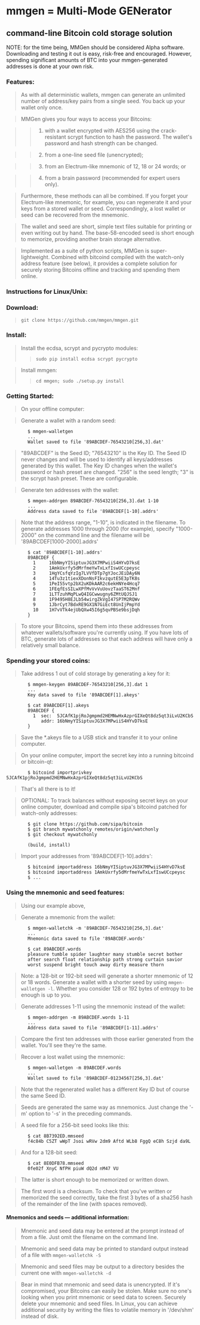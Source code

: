 #  mmgen = Multi-Mode GENerator
## command-line Bitcoin cold storage solution

NOTE: for the time being, MMGen should be considered Alpha software.
Downloading and testing it out is easy, risk-free and encouraged.
However, spending significant amounts of BTC into your mmgen-generated
addresses is done at your own risk.

### Features:

> As with all deterministic wallets, mmgen can generate an unlimited number
> of address/key pairs from a single seed.  You back up your wallet only once.

> MMGen gives you four ways to access your Bitcoins:

>> 1) with a wallet encrypted with AES256 using the crack-resistant scrypt 
>> function to hash the password.  The wallet's password and hash
>> strength can be changed.

>> 2) from a one-line seed file (unencrypted);

>> 3) from an Electrum-like mnemonic of 12, 18 or 24 words; or

>> 4) from a brain password (recommended for expert users only).

> Furthermore, these methods can all be combined.  If you forget your
> Electrum-like mnemonic, for example, you can regenerate it and your
> keys from a stored wallet or seed.  Correspondingly, a lost wallet or
> seed can be recovered from the mnemonic.

> The wallet and seed are short, simple text files suitable for printing
> or even writing out by hand.  The base-58-encoded seed is short enough
> to memorize, providing another brain storage alternative.

> Implemented as a suite of python scripts, MMGen is super-lightweight.
> Combined with bitcoind compiled with the watch-only address feature
> (see below), it provides a complete solution for securely storing
> Bitcoins offline and tracking and spending them online.


### Instructions for Linux/Unix:

### Download:
> `git clone https://github.com/mmgen/mmgen.git`

### Install:
>  Install the ecdsa, scrypt and pycrypto modules:
>> `sudo pip install ecdsa scrypt pycrypto`

>  Install mmgen:
>> `cd mmgen; sudo ./setup.py install`

### Getting Started:
> On your offline computer:

> Generate a wallet with a random seed:

            $ mmgen-walletgen
            ...
            Wallet saved to file '89ABCDEF-76543210[256,3].dat'


> "89ABCDEF" is the Seed ID; "76543210" is the Key ID.
> The Seed ID never changes and will be used to identify all
> keys/addresses generated by this wallet.
> The Key ID changes when the wallet's password or hash preset are changed.
> "256" is the seed length; "3" is the scrypt hash preset.
> These are configurable.


> Generate ten addresses with the wallet:

            $ mmgen-addrgen 89ABCDEF-76543210[256,3].dat 1-10
            ...
            Address data saved to file '89ABCDEF[1-10].addrs'


> Note that the address range, "1-10", is indicated in the filename.
> To generate addresses 1000 through 2000 (for example), specify
> "1000-2000" on the command line and the filename will be
> '89ABCDEF[1000-2000].addrs'

            $ cat '89ABCDEF[1-10].addrs'
            89ABCDEF {
              1     16bNmyYISiptuvJG3X7MPwiiS4HYvD7ksE
              2     1AmkUxrfy5dMrfmeYwTxLxfIswUCcpeysc
              3     1HgYCsfqYzIg7LVVfDTp7gYJocJEiDAy6N
              4     14Tu3z1tiexXDonNsFIkvzqutE5E3pTK8s
              5     1PeI55vtp2bX2uKDkAAR2c6ekHNYe4Hcq7
              6     1FEqfEsSILwXPfMvVvVuUovzTaaST62Mnf
              7     1LTTzuhMqPLwQ4IGCwwugny6ZMtUQJSJ1
              8     1F9495H8EJLb54wirgZkVgI47SP7M2RQWv
              9     1JbrCyt7BdxRE9GX1N7GiEct8UnIjPmpYd
              10    1H7vVTk4ejUbQXw45I6g5qvPBSe9bsjDqh
            }


> To store your Bitcoins, spend them into these addresses from whatever
> wallets/software you're currently using.  If you have lots of BTC,
> generate lots of addresses so that each address will have only a
> relatively small balance.

### Spending your stored coins:
> Take address 1 out of cold storage by generating a key for it:

            $ mmgen-keygen 89ABCDEF-76543210[256,3].dat 1
            ...
            Key data saved to file '89ABCDEF[1].akeys'

            $ cat 89ABCDEF[1].akeys
            89ABCDEF {
              1  sec:  5JCAfK1pjRoJgmpmd2HEMNwHxAzprGIXeQt8dz5qt3iLvU2KCbS
                 addr: 16bNmyYISiptuvJG3X7MPwiiS4HYvD7ksE
            }

> Save the \*.akeys file to a USB stick and transfer it to your online computer.

> On your online computer, import the secret key into
> a running bitcoind or bitcoin-qt:

            $ bitcoind importprivkey 5JCAfK1pjRoJgmpmd2HEMNwHxAzprGIXeQt8dz5qt3iLvU2KCbS

> That's all there is to it!

> OPTIONAL: To track balances without exposing secret keys on your
> online computer, download and compile sipa's bitcoind patched for
> watch-only addresses:

	        $ git clone https://github.com/sipa/bitcoin
            $ git branch mywatchonly remotes/origin/watchonly
            $ git checkout mywatchonly

            (build, install)

> Import your addresses from '89ABCDEF[1-10].addrs':

            $ bitcoind importaddress 16bNmyYISiptuvJG3X7MPwiiS4HYvD7ksE
            $ bitcoind importaddress 1AmkUxrfy5dMrfmeYwTxLxfIswUCcpeysc
            $ ...

### Using the mnemonic and seed features:

> Using our example above,

> Generate a mnemonic from the wallet:

            $ mmgen-walletchk -m '89ABCDEF-76543210[256,3].dat'
            ...
            Mnemonic data saved to file '89ABCDEF.words'

            $ cat 89ABCDEF.words
            pleasure tumble spider laughter many stumble secret bother
            after search float relationship path strong curtain savior
            worst suspend bright touch away dirty measure thorn

> Note: a 128-bit or 192-bit seed will generate a shorter mnemonic of 12
> or 18 words.  Generate a wallet with a shorter seed by using
> `mmgen-walletgen -l`.  Whether you consider 128 or 192 bytes of
> entropy to be enough is up to you.

> Generate addresses 1-11 using the mnemonic instead of the wallet:

            $ mmgen-addrgen -m 89ABCDEF.words 1-11
            ...
            Address data saved to file '89ABCDEF[1-11].addrs'

> Compare the first ten addresses with those earlier generated from the
> wallet.  You'll see they're the same.

> Recover a lost wallet using the mnemonic:

            $ mmgen-walletgen -m 89ABCDEF.words
            ...
            Wallet saved to file '89ABCDEF-01234567[256,3].dat'

> Note that the regenerated wallet has a different Key ID but
> of course the same Seed ID.

> Seeds are generated the same way as mnemonics.  Just change the
> '-m' option to '-s' in the preceding commands.

> A seed file for a 256-bit seed looks like this:

            $ cat 8B7392ED.mmseed
            f4c84b C5ZT wWpT Jsoi wRVw 2dm9 Aftd WLb8 FggQ eC8h Szjd da9L

> And for a 128-bit seed:

            $ cat 8E0DFB78.mmseed
            0fe02f XnyC NfPH piuW dQ2d nM47 VU

> The latter is short enough to be memorized or written down.

> The first word is a checksum.
> To check that you've written or memorized the seed correctly, take the
> first 3 bytes of a sha256 hash of the remainder of the line (with
> spaces removed).

#### Mnemonics and seeds — additional information:
> Mnemonic and seed data may be entered at the prompt instead of from a
> file.  Just omit the filename on the command line.

> Mnemonic and seed data may be printed to standard output instead of a
> file with `mmgen-walletchk -S`

> Mnemonic and seed files may be output to a directory besides the
> current one with `mmgen-walletchk -d`

> Bear in mind that mnemonic and seed data is unencrypted.  If it's
> compromised, your Bitcoins can easily be stolen.  Make sure no one's
> looking when you print mnemonic or seed data to screen.  Securely
> delete your mnemonic and seed files.  In Linux, you can achieve
> additional security by writing the files to volatile memory in
> '/dev/shm' instead of disk.
